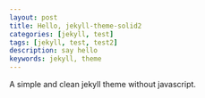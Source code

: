 ```yaml
---
layout: post
title: Hello, jekyll-theme-solid2
categories: [jekyll, test]
tags: [jekyll, test, test2]
description: say hello
keywords: jekyll, theme
---
```


A simple and clean jekyll theme without javascript.
